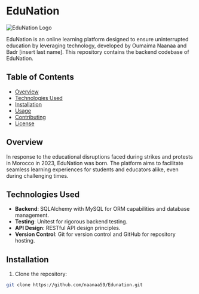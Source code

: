 # EduNation

![EduNation Logo](Pictures/edunation_homepage.png)

EduNation is an online learning platform designed to ensure uninterrupted education by leveraging technology, developed by Oumaima Naanaa and Badr [insert last name]. This repository contains the backend codebase of EduNation.

## Table of Contents

- [Overview](#overview)
- [Technologies Used](#technologies-used)
- [Installation](#installation)
- [Usage](#usage)
- [Contributing](#contributing)
- [License](#license)

## Overview

In response to the educational disruptions faced during strikes and protests in Morocco in 2023, EduNation was born. The platform aims to facilitate seamless learning experiences for students and educators alike, even during challenging times.

## Technologies Used

- **Backend**: SQLAlchemy with MySQL for ORM capabilities and database management.
- **Testing**: Unitest for rigorous backend testing.
- **API Design**: RESTful API design principles.
- **Version Control**: Git for version control and GitHub for repository hosting.

## Installation

1. Clone the repository:

```bash
git clone https://github.com/naanaa59/Edunation.git
